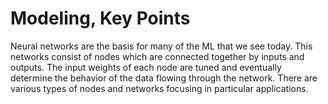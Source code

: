 # Modeling, Key Points

Neural networks are the basis for many of the ML that we see today. This networks consist of nodes which are connected together by inputs and outputs. The input weights of each node are tuned and eventually determine the behavior of the data flowing through the network. There are various types of nodes and networks focusing in particular applications.
